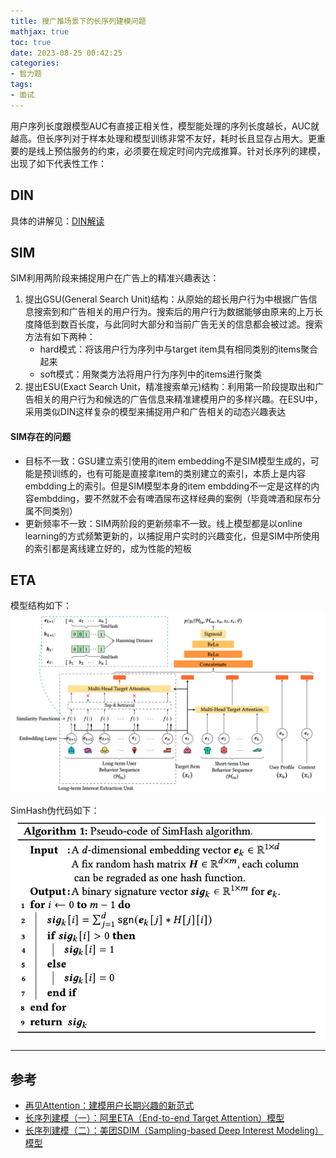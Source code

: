 ```yaml
---
title: 搜广推场景下的长序列建模问题
mathjax: true
toc: true
date: 2023-08-25 00:42:25
categories: 
- 智力题
tags:
- 面试
---
```

用户序列长度跟模型AUC有直接正相关性，模型能处理的序列长度越长，AUC就越高。但长序列对于样本处理和模型训练非常不友好，耗时长且显存占用大。更重要的是线上预估服务的约束，必须要在规定时间内完成推算。针对长序列的建模，出现了如下代表性工作：

## DIN
具体的讲解见：[DIN解读](https://transformerswsz.github.io/2023/02/12/DIN%E8%A7%A3%E8%AF%BB/)

## SIM
SIM利用两阶段来捕捉用户在广告上的精准兴趣表达：
1. 提出GSU(General Search Unit)结构：从原始的超长用户行为中根据广告信息搜索到和广告相关的用户行为。搜索后的用户行为数据能够由原来的上万长度降低到数百长度，与此同时大部分和当前广告无关的信息都会被过滤。搜索方法有如下两种：
    - hard模式：将该用户行为序列中与target item具有相同类别的items聚合起来
    - soft模式：用聚类方法将用户行为序列中的items进行聚类
2. 提出ESU(Exact Search Unit，精准搜索单元)结构：利用第一阶段提取出和广告相关的用户行为和候选的广告信息来精准建模用户的多样兴趣。在ESU中，采用类似DIN这样复杂的模型来捕捉用户和广告相关的动态兴趣表达

#### SIM存在的问题
- 目标不一致：GSU建立索引使用的item embedding不是SIM模型生成的，可能是预训练的，也有可能是直接拿item的类别建立的索引，本质上是内容embdding上的索引。但是SIM模型本身的item embdding不一定是这样的内容embdding，要不然就不会有啤酒尿布这样经典的案例（毕竟啤酒和尿布分属不同类别）
- 更新频率不一致：SIM两阶段的更新频率不一致。线上模型都是以online learning的方式频繁更新的，以捕捉用户实时的兴趣变化，但是SIM中所使用的索引都是离线建立好的，成为性能的短板

## ETA
模型结构如下：
![model](./搜广推场景下的长序列建模问题/eta_model.png)

SimHash伪代码如下：
![algo](./搜广推场景下的长序列建模问题/eta_algo.png)


___

## 参考
- [再见Attention：建模用户长期兴趣的新范式](https://zhuanlan.zhihu.com/p/540579632)
- [长序列建模（一）：阿里ETA（End-to-end Target Attention）模型](https://zhuanlan.zhihu.com/p/547087040)
- [长序列建模（二）：美团SDIM（Sampling-based Deep Interest Modeling）模型](https://zhuanlan.zhihu.com/p/560657191)


